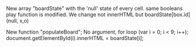 New array "boardState" with the 'null' state of every cell.
same booleans
play function is modified. 
We change not innerHTML but boardState[box.id] (null, x,o)

New function "populateBoard"; 
No argument, for loop (var i = 0; i < 9; i++); 
document.getElementById(i).innerHTML = boardState[i];